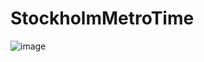 # StockholmMetroTime
![image](https://github.com/ButBueatiful/dotvim/raw/master/screenshots/vim-screenshot.jpg)
